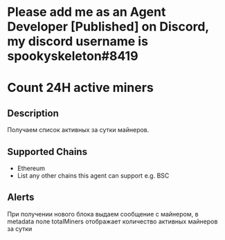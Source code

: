 # Please add me as an Agent Developer [Published] on Discord, my discord username is spookyskeleton#8419



# Count 24H active miners

## Description
Получаем список активных за сутки майнеров. 

## Supported Chains

- Ethereum
- List any other chains this agent can support e.g. BSC

## Alerts
При получении нового блока выдаем сообщение с майнером, 
в metadata поле  totalMiners отображает количество активных майнеров за сутки

